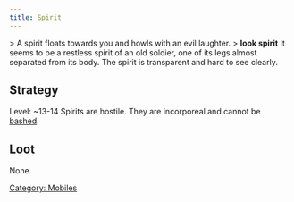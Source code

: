 ```yaml
---
title: Spirit
---
```


\> A spirit floats towards you and howls with an evil laughter.
\> **look spirit**
It seems to be a restless spirit of an old soldier, one of its legs
almost separated from its body. The spirit is transparent and hard
to see clearly.

## Strategy

Level: ~13-14
Spirits are hostile. They are incorporeal and cannot be
[bashed](bash "wikilink").

## Loot

None.

[Category: Mobiles](Category:_Mobiles "wikilink")